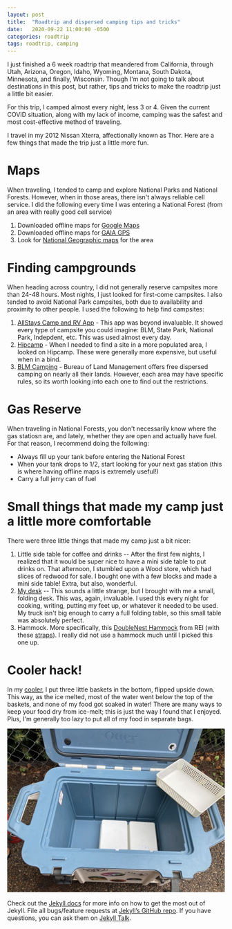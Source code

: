 ```yaml
---
layout: post
title:  "Roadtrip and dispersed camping tips and tricks"
date:   2020-09-22 11:00:00 -0500
categories: roadtrip
tags: roadtrip, camping
---
```


I just finished a 6 week roadtrip that meandered from California, through Utah, Arizona, Oregon, Idaho, Wyoming, Montana, South Dakota, Minnesota, and finally, Wisconsin. Though I'm not going to talk about destinations in this post, but rather, tips and tricks to make the roadtrip just a little bit easier. 

For this trip, I camped almost every night, less 3 or 4. Given the current COVID situation, along with my lack of income, camping was the safest and most cost-effective method of traveling. 

I travel in my 2012 Nissan Xterra, affectionally known as Thor. Here are a few things that made the trip just a little more fun. 

# Maps
When traveling, I tended to camp and explore National Parks and National Forests. However, when in those areas, there isn't always reliable cell service. I did the following every time I was entering a National Forest (from an area with really good cell service)
1. Downloaded offline maps for [Google Maps](https://support.google.com/maps/answer/6291838?co=GENIE.Platform%3DiOS&hl=en) 
2. Downloaded offline maps for [GAIA GPS](https://www.gaiagps.com/)
3. Look for [National Geographic maps](https://https://www.natgeomaps.com/) for the area

# Finding campgrounds
When heading across country, I did not generally reserve campsites more than 24-48 hours. Most nights, I just looked for first-come campsites. I also tended to avoid National Park campsites, both due to availability and proximity to other people. I used the following to help find campsites:
1. [AllStays Camp and RV App](https://www.allstays.com/apps/camprv.htm) - This app was beyond invaluable. It showed every type of campsite you could imagine: BLM, State Park, National Park, Indepdent, etc. This was used almost every day. 
2. [Hipcamp](https://www.hipcamp.com/) - When I needed to find a site in a more populated area, I looked on Hipcamp. These were generally more expensive, but useful when in a bind. 
3. [BLM Camping](https://www.blm.gov/programs/recreation/camping) - Bureau of Land Management offers free dispersed camping on nearly all their lands. However, each area may have specific rules, so its worth looking into each one to find out the restrictions. 

# Gas Reserve
When traveling in National Forests, you don't necessarily know where the gas statiosn are, and lately, whether they are open and actually have fuel. For that reason, I recommend doing the following: 
* Always fill up your tank before entering the National Forest
* When your tank drops to 1/2, start looking for your next gas station (this is where having offline maps is extremely useful!)
* Carry a full jerry can of fuel

# Small things that made my camp just a little more comfortable
There were three little things that made my camp just a bit nicer:
1. Little side table for coffee and drinks -- After the first few nights, I realized that it would be super nice to have a mini side table to put drinks on. That afternoon, I stumbled upon a Wood store, which had slices of redwood for sale. I bought one with a few blocks and made a mini side table! Extra, but also, wonderful. 
2. [My desk](https://www.muji.com/in/products/cmdty/detail/4548718499441) -- This sounds a little strange, but I brought with me a small, folding desk. This was, again, invaluable. I used this every night for cooking, writing, putting my feet up, or whatever it needed to be used. My truck isn't big enough to carry a full folding table, so this small table was absolutely perfect. 
3. Hammock. More specifically, this [DoubleNest Hammock](https://www.rei.com/product/754773/eno-doublenest-hammock) from REI (with these [straps](https://www.rei.com/product/159042/eno-atlas-hammock-suspension-system)). I really did not use a hammock much until I picked this one up. 

# Cooler hack! 
In my [cooler](https://www.otterbox.com/en-us/venture-45/cooler/otr56-cooler-45.html), I put three little baskets in the bottom, flipped upside down. This way, as the ice melted, most of the water went below the top of the baskets, and none of my food got soaked in water! There are many ways to keep your food dry from ice-melt; this is just the way I found that I enjoyed. Plus, I'm generally too lazy to put all of my food in separate bags. 

![Cooler with baskets](/assets/cooler_basket.jpg)

Check out the [Jekyll docs][jekyll-docs] for more info on how to get the most out of Jekyll. File all bugs/feature requests at [Jekyll’s GitHub repo][jekyll-gh]. If you have questions, you can ask them on [Jekyll Talk][jekyll-talk].

[jekyll-docs]: https://jekyllrb.com/docs/home
[jekyll-gh]:   https://github.com/jekyll/jekyll
[jekyll-talk]: https://talk.jekyllrb.com/
